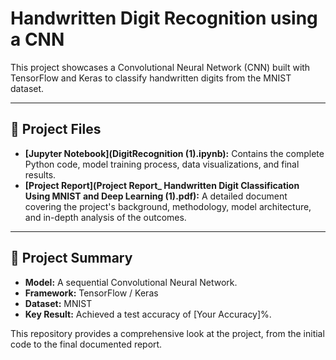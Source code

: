 # Handwritten Digit Recognition using a CNN

This project showcases a Convolutional Neural Network (CNN) built with TensorFlow and Keras to classify handwritten digits from the MNIST dataset.

---

## 📂 Project Files

* **[Jupyter Notebook](DigitRecognition (1).ipynb):** Contains the complete Python code, model training process, data visualizations, and final results.
* **[Project Report](Project Report_ Handwritten Digit Classification Using MNIST and Deep Learning (1).pdf):** A detailed document covering the project's background, methodology, model architecture, and in-depth analysis of the outcomes.

---

## 📝 Project Summary

* **Model:** A sequential Convolutional Neural Network.
* **Framework:** TensorFlow / Keras
* **Dataset:** MNIST
* **Key Result:** Achieved a test accuracy of [Your Accuracy]%.

This repository provides a comprehensive look at the project, from the initial code to the final documented report.
